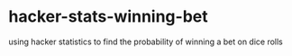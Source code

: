 # hacker-stats-winning-bet
using hacker statistics to find the probability of winning a bet on dice rolls 
